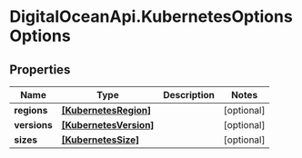 # DigitalOceanApi.KubernetesOptionsOptions

## Properties
Name | Type | Description | Notes
------------ | ------------- | ------------- | -------------
**regions** | [**[KubernetesRegion]**](KubernetesRegion.md) |  | [optional] 
**versions** | [**[KubernetesVersion]**](KubernetesVersion.md) |  | [optional] 
**sizes** | [**[KubernetesSize]**](KubernetesSize.md) |  | [optional] 
